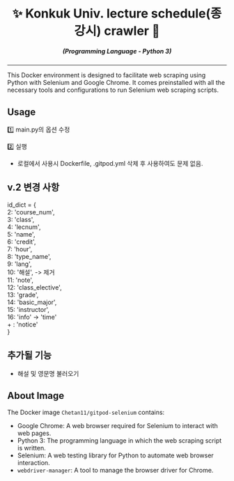 <div align="center" style="margin-top: 0;">
  <h1>✨ Konkuk Univ. lecture schedule(종강시) crawler 🤖</h1>
</div>
<em>
  <h5 align="center">(Programming Language - Python 3)</h5>
</em>
  
---

This Docker environment is designed to facilitate web scraping using Python with Selenium and Google Chrome. It comes preinstalled with all the necessary tools and configurations to run Selenium web scraping scripts.


## Usage

1️⃣ main.py의 옵션 수정

2️⃣ 실행

 * 로컬에서 사용시 Dockerfile, .gitpod.yml 삭제 후 사용하여도 문제 없음.

## v.2 변경 사항

<div>
  id_dict = {<br/>
    2: 'course_num',<br/>
    3: 'class',<br/>
    4: 'lecnum',<br/>
    5: 'name',<br/>
    6: 'credit',<br/>
    7: 'hour',<br/>
    8: 'type_name',<br/>
    9: 'lang',<br/>
    10: '해설', -> 제거<br/>
    11: 'note',<br/>
    12: 'class_elective',<br/>
    13: 'grade',<br/>
    14: 'basic_major',<br/>
    15: 'instructor',<br/>
    16: 'info' -> 'time'<br/>
    + : 'notice'<br/>
  }

</div>


## 추가될 기능

- 해설 및 영문명 불러오기

## About Image

The Docker image `Chetan11/gitpod-selenium` contains:

- Google Chrome: A web browser required for Selenium to interact with web pages.
- Python 3: The programming language in which the web scraping script is written.
- Selenium: A web testing library for Python to automate web browser interaction.
- `webdriver-manager`: A tool to manage the browser driver for Chrome.
